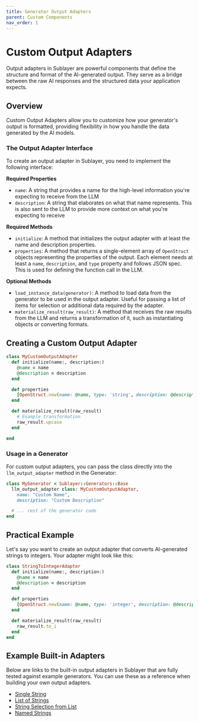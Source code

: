 ```yaml
---
title: Generator Output Adapters
parent: Custom Components
nav_order: 1
---
```

# Custom Output Adapters

Output adapters in Sublayer are powerful components that define the structure and format of the AI-generated output. They serve as a bridge between the raw AI responses and the structured data your application expects.

## Overview

Custom Output Adapters allow you to customize how your generator's output is formatted, providing flexibility in how you handle the data generated by the AI models. 

### The Output Adapter Interface

To create an output adapter in Sublayer, you need to implement the following interface:

**Required Properties**
- `name`: A string that provides a name for the high-level information you're expecting to receive from the LLM
- `description`: A string that elaborates on what that name represents. This is also sent to the LLM to provide more context on what you're expecting to receive

**Required Methods**
- `initialize`: A method that initializes the output adapter with at least the name and description properties.
- `properties`: A method that returns a single-element array of `OpenStruct` objects representing the properties of the output. Each element needs at least a `name`, `description`, and `type` property and follows JSON spec. This is used for defining the function call in the LLM.

**Optional Methods**
- `load_instance_data(generator)`: A method to load data from the generator to be used in the output adapter. Useful for passing a list of items for selection or additional data required by the adapter.
- `materialize_result(raw_result)`: A method that receives the raw results from the LLM and returns a transformation of it, such as instantiating objects or converting formats.

## Creating a Custom Output Adapter

```ruby
class MyCustomOutputAdapter
  def initialize(name:, description:)
    @name = name
    @description = description
  end

  def properties
    [OpenStruct.new(name: @name, type: 'string', description: @description, required: true)]
  end

  def materialize_result(raw_result)
    # Example transformation
    raw_result.upcase
  end

end
```

### Usage in a Generator

For custom output adapters, you can pass the class directly into the `llm_output_adapter` method in the Generator:

```ruby
class MyGenerator < Sublayer::Generators::Base
  llm_output_adapter class: MyCustomOutputAdapter,
    name: "Custom Name",
    description: "Custom Description"

  # ... rest of the generator code
end
```

## Practical Example

Let's say you want to create an output adapter that converts AI-generated strings to integers. Your adapter might look like this:

```ruby
class StringToIntegerAdapter
  def initialize(name:, description:)
    @name = name
    @description = description
  end

  def properties
    [OpenStruct.new(name: @name, type: 'integer', description: @description, required: true)]
  end

  def materialize_result(raw_result)
    raw_result.to_i
  end
end
```

## Example Built-in Adapters

Below are links to the built-in output adapters in Sublayer that are fully tested against example generators. You can use these as a reference when building your own output adapters.

- [Single String](https://github.com/sublayerapp/sublayer/blob/e57d4e44117cec6e6c0f750d53b499df7bc66ca1/lib/sublayer/components/output_adapters/single_string.rb)
- [List of Strings](https://github.com/sublayerapp/sublayer/blob/e57d4e44117cec6e6c0f750d53b499df7bc66ca1/lib/sublayer/components/output_adapters/list_of_strings.rb)
- [String Selection from List](https://github.com/sublayerapp/sublayer/blob/e57d4e44117cec6e6c0f750d53b499df7bc66ca1/lib/sublayer/components/output_adapters/string_selection_from_list.rb)
- [Named Strings](https://github.com/sublayerapp/sublayer/blob/e57d4e44117cec6e6c0f750d53b499df7bc66ca1/lib/sublayer/components/output_adapters/named_strings.rb)
